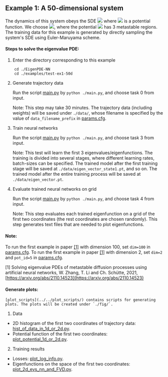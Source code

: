 ## Example 1: A 50-dimensional system 

The dynamics of this system obeys the SDE <img src="https://render.githubusercontent.com/render/math?math=dX_t = -\nabla V(X_t)dt%2b\sqrt{2\beta^{-1}}dW_t"> where <img src="https://render.githubusercontent.com/render/math?math=V:\mathbb{R}^{50}\rightarrow\mathbb{R}"> is a potential function.
We choose <img src="https://render.githubusercontent.com/render/math?math=V=V_1(x_1,x_2) + 5\sum_{i=3}^{50}x_i^2">, where the potential <img src="https://render.githubusercontent.com/render/math?math=V_2(x_1,x_2)"> has 3 metastable regions. The training data for this example is generated by directly sampling the system's SDE using Euler-Maruyama scheme.

#### Steps to solve the eigenvalue PDE:

1. Enter the directory corresponding to this example

```
    cd ./EigenPDE-NN
    cd ./examples/test-ex1-50d
```

2. Generate trajectory data

	  Run the script [main.py](./main.py) by `python ./main.py`, and choose task 0 from input. 

	  Note: This step may take 30 minutes. The trajectory data (including weights) will be saved under `./data/`, whose filename is specified by the value of `data_filename_prefix` in [params.cfg](./params.cfg).

3. Train neural networks

	  Run the script [main.py](./main.py) by `python ./main.py`, and choose task 3 from input.

	  Note: This test will learn the first 3 eigenvalues/eigenfunctions. The training is divided into several stages, where different learning rates, batch-sizes can be specified. The trained model after the first training stage will be saved at `./data/eigen_vector_state1.pt`, and so on. The trained model after the entire training process will be saved at `./data/eigen_vector.pt`.

4. Evaluate trained neural networks on grid 

	  Run the script [main.py](./main.py) by `python ./main.py`, and choose task 4 from input.

	  Note: This step evaluates each trained eigenfunction on a grid of the first two coordinates (the rest coordinates are chosen randomly). This step generates text files that are needed to plot eigenfunctions.

#### Note:
To run the first example in paper [[1]](#1) with dimension 100, set `dim=100` in [params.cfg](./params.cfg). 
To run the first example in paper [[1]](#1) with dimension 2, set `dim=2` and `pot_id=5` in [params.cfg](./params.cfg).

<a id="1"> [1] </a> Solving eigenvalue PDEs of metastable diffusion processes using artificial neural networks, W. Zhang, T. Li and Ch. Sch&uuml;tte, 2021, 
[https://arxiv.org/abs/2110.14523](https://arxiv.org/abs/2110.14523)

#### Generate plots:
	[plot_scripts](../../plot_scripts/) contains scripts for generating plots. The plots will be created under `./fig/`.

1. Data

  - 2D histogram of the first two coordinates of trajectory data: [hist_of_data_in_1d_or_2d.py](../../plot_scripts/hist_of_data_in_1d_or_2d.py).
  - Potential function of the first two coordinates: [plot_potential_1d_or_2d.py](../../plot_scripts/plot_potential_1d_or_2d.py).

2. Training results

  - Losses: [plot_log_info.py](../../plot_scripts/plot_log_info.py).
  - Eigenfunctions on the space of the first two coordinates: [plot_2d_evs_nn_and_FVD.py](../../plot_scripts/plot_2d_evs_nn_and_FVD.py).


